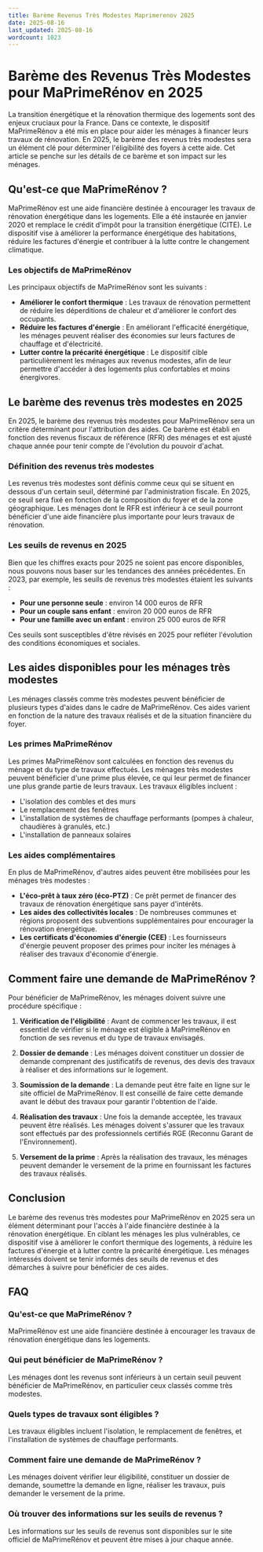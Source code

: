 ```yaml
---
title: Barème Revenus Très Modestes Maprimerenov 2025
date: 2025-08-16
last_updated: 2025-08-16
wordcount: 1023
---
```


# Barème des Revenus Très Modestes pour MaPrimeRénov en 2025

La transition énergétique et la rénovation thermique des logements sont des enjeux cruciaux pour la France. Dans ce contexte, le dispositif MaPrimeRénov a été mis en place pour aider les ménages à financer leurs travaux de rénovation. En 2025, le barème des revenus très modestes sera un élément clé pour déterminer l'éligibilité des foyers à cette aide. Cet article se penche sur les détails de ce barème et son impact sur les ménages.

## Qu'est-ce que MaPrimeRénov ?

MaPrimeRénov est une aide financière destinée à encourager les travaux de rénovation énergétique dans les logements. Elle a été instaurée en janvier 2020 et remplace le crédit d'impôt pour la transition énergétique (CITE). Le dispositif vise à améliorer la performance énergétique des habitations, réduire les factures d'énergie et contribuer à la lutte contre le changement climatique.

### Les objectifs de MaPrimeRénov

Les principaux objectifs de MaPrimeRénov sont les suivants :

- **Améliorer le confort thermique** : Les travaux de rénovation permettent de réduire les déperditions de chaleur et d'améliorer le confort des occupants.
- **Réduire les factures d'énergie** : En améliorant l'efficacité énergétique, les ménages peuvent réaliser des économies sur leurs factures de chauffage et d'électricité.
- **Lutter contre la précarité énergétique** : Le dispositif cible particulièrement les ménages aux revenus modestes, afin de leur permettre d'accéder à des logements plus confortables et moins énergivores.

## Le barème des revenus très modestes en 2025

En 2025, le barème des revenus très modestes pour MaPrimeRénov sera un critère déterminant pour l'attribution des aides. Ce barème est établi en fonction des revenus fiscaux de référence (RFR) des ménages et est ajusté chaque année pour tenir compte de l'évolution du pouvoir d'achat.

### Définition des revenus très modestes

Les revenus très modestes sont définis comme ceux qui se situent en dessous d'un certain seuil, déterminé par l'administration fiscale. En 2025, ce seuil sera fixé en fonction de la composition du foyer et de la zone géographique. Les ménages dont le RFR est inférieur à ce seuil pourront bénéficier d'une aide financière plus importante pour leurs travaux de rénovation.

### Les seuils de revenus en 2025

Bien que les chiffres exacts pour 2025 ne soient pas encore disponibles, nous pouvons nous baser sur les tendances des années précédentes. En 2023, par exemple, les seuils de revenus très modestes étaient les suivants :

- **Pour une personne seule** : environ 14 000 euros de RFR
- **Pour un couple sans enfant** : environ 20 000 euros de RFR
- **Pour une famille avec un enfant** : environ 25 000 euros de RFR

Ces seuils sont susceptibles d'être révisés en 2025 pour refléter l'évolution des conditions économiques et sociales.

## Les aides disponibles pour les ménages très modestes

Les ménages classés comme très modestes peuvent bénéficier de plusieurs types d'aides dans le cadre de MaPrimeRénov. Ces aides varient en fonction de la nature des travaux réalisés et de la situation financière du foyer.

### Les primes MaPrimeRénov

Les primes MaPrimeRénov sont calculées en fonction des revenus du ménage et du type de travaux effectués. Les ménages très modestes peuvent bénéficier d'une prime plus élevée, ce qui leur permet de financer une plus grande partie de leurs travaux. Les travaux éligibles incluent :

- L'isolation des combles et des murs
- Le remplacement des fenêtres
- L'installation de systèmes de chauffage performants (pompes à chaleur, chaudières à granulés, etc.)
- L'installation de panneaux solaires

### Les aides complémentaires

En plus de MaPrimeRénov, d'autres aides peuvent être mobilisées pour les ménages très modestes :

- **L'éco-prêt à taux zéro (éco-PTZ)** : Ce prêt permet de financer des travaux de rénovation énergétique sans payer d'intérêts.
- **Les aides des collectivités locales** : De nombreuses communes et régions proposent des subventions supplémentaires pour encourager la rénovation énergétique.
- **Les certificats d'économies d'énergie (CEE)** : Les fournisseurs d'énergie peuvent proposer des primes pour inciter les ménages à réaliser des travaux d'économie d'énergie.

## Comment faire une demande de MaPrimeRénov ?

Pour bénéficier de MaPrimeRénov, les ménages doivent suivre une procédure spécifique :

1. **Vérification de l'éligibilité** : Avant de commencer les travaux, il est essentiel de vérifier si le ménage est éligible à MaPrimeRénov en fonction de ses revenus et du type de travaux envisagés.
   
2. **Dossier de demande** : Les ménages doivent constituer un dossier de demande comprenant des justificatifs de revenus, des devis des travaux à réaliser et des informations sur le logement.

3. **Soumission de la demande** : La demande peut être faite en ligne sur le site officiel de MaPrimeRénov. Il est conseillé de faire cette demande avant le début des travaux pour garantir l'obtention de l'aide.

4. **Réalisation des travaux** : Une fois la demande acceptée, les travaux peuvent être réalisés. Les ménages doivent s'assurer que les travaux sont effectués par des professionnels certifiés RGE (Reconnu Garant de l'Environnement).

5. **Versement de la prime** : Après la réalisation des travaux, les ménages peuvent demander le versement de la prime en fournissant les factures des travaux réalisés.

## Conclusion

Le barème des revenus très modestes pour MaPrimeRénov en 2025 sera un élément déterminant pour l'accès à l'aide financière destinée à la rénovation énergétique. En ciblant les ménages les plus vulnérables, ce dispositif vise à améliorer le confort thermique des logements, à réduire les factures d'énergie et à lutter contre la précarité énergétique. Les ménages intéressés doivent se tenir informés des seuils de revenus et des démarches à suivre pour bénéficier de ces aides.

## FAQ

### Qu'est-ce que MaPrimeRénov ?

MaPrimeRénov est une aide financière destinée à encourager les travaux de rénovation énergétique dans les logements.

### Qui peut bénéficier de MaPrimeRénov ?

Les ménages dont les revenus sont inférieurs à un certain seuil peuvent bénéficier de MaPrimeRénov, en particulier ceux classés comme très modestes.

### Quels types de travaux sont éligibles ?

Les travaux éligibles incluent l'isolation, le remplacement de fenêtres, et l'installation de systèmes de chauffage performants.

### Comment faire une demande de MaPrimeRénov ?

Les ménages doivent vérifier leur éligibilité, constituer un dossier de demande, soumettre la demande en ligne, réaliser les travaux, puis demander le versement de la prime.

### Où trouver des informations sur les seuils de revenus ?

Les informations sur les seuils de revenus sont disponibles sur le site officiel de MaPrimeRénov et peuvent être mises à jour chaque année.